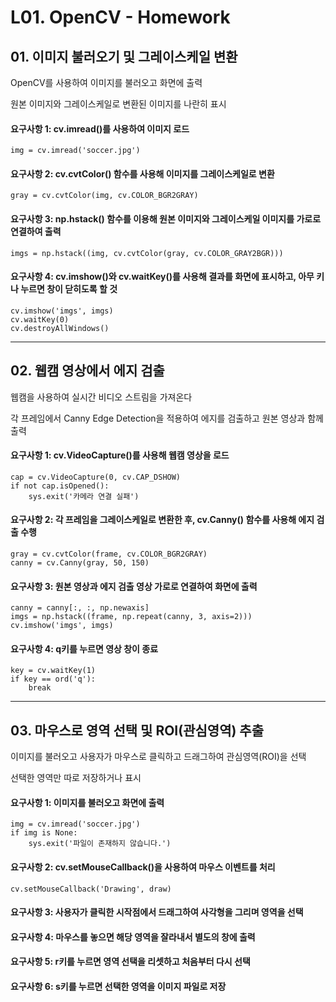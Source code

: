 # L01. OpenCV - Homework

  ## 01. 이미지 불러오기 및 그레이스케일 변환
  OpenCV를 사용하여 이미지를 불러오고 화면에 출력
  
  원본 이미지와 그레이스케일로 변환된 이미지를 나란히 표시
  #### 요구사항 1: cv.imread()를 사용하여 이미지 로드
    img = cv.imread('soccer.jpg')
  #### 요구사항 2: cv.cvtColor() 함수를 사용해 이미지를 그레이스케일로 변환
    gray = cv.cvtColor(img, cv.COLOR_BGR2GRAY)
  #### 요구사항 3: np.hstack() 함수를 이용해 원본 이미지와 그레이스케일 이미지를 가로로 연결하여 출력
    imgs = np.hstack((img, cv.cvtColor(gray, cv.COLOR_GRAY2BGR)))
  #### 요구사항 4: cv.imshow()와 cv.waitKey()를 사용해 결과를 화면에 표시하고, 아무 키나 누르면 창이 닫히도록 할 것
    cv.imshow('imgs', imgs)
    cv.waitKey(0)
    cv.destroyAllWindows()
---
  ## 02. 웹캠 영상에서 에지 검출
  웹캠을 사용하여 실시간 비디오 스트림을 가져온다
  
  각 프레임에서 Canny Edge Detection을 적용하여 에지를 검출하고 원본 영상과 함께 출력
  #### 요구사항 1: cv.VideoCapture()를 사용해 웹캠 영상을 로드
    cap = cv.VideoCapture(0, cv.CAP_DSHOW)
    if not cap.isOpened():
        sys.exit('카메라 연결 실패')
  #### 요구사항 2: 각 프레임을 그레이스케일로 변환한 후, cv.Canny() 함수를 사용해 에지 검출 수행
    gray = cv.cvtColor(frame, cv.COLOR_BGR2GRAY)
    canny = cv.Canny(gray, 50, 150)
  #### 요구사항 3: 원본 영상과 에지 검출 영상 가로로 연결하여 화면에 출력
    canny = canny[:, :, np.newaxis]
    imgs = np.hstack((frame, np.repeat(canny, 3, axis=2)))
    cv.imshow('imgs', imgs)
  #### 요구사항 4: q키를 누르면 영상 창이 종료
    key = cv.waitKey(1)
    if key == ord('q'):
        break 

  
---
  ## 03. 마우스로 영역 선택 및 ROI(관심영역) 추출
  이미지를 불러오고 사용자가 마우스로 클릭하고 드래그하여 관심영역(ROI)을 선택

  선택한 영역만 따로 저장하거나 표시
  #### 요구사항 1: 이미지를 불러오고 화면에 출력
    img = cv.imread('soccer.jpg')
    if img is None:
        sys.exit('파일이 존재하지 않습니다.')
  #### 요구사항 2: cv.setMouseCallback()을 사용하여 마우스 이벤트를 처리
    cv.setMouseCallback('Drawing', draw)
  #### 요구사항 3: 사용자가 클릭한 시작점에서 드래그하여 사각형을 그리며 영역을 선택
    
  #### 요구사항 4: 마우스를 놓으면 해당 영역을 잘라내서 별도의 창에 출력
  #### 요구사항 5: r키를 누르면 영역 선택을 리셋하고 처음부터 다시 선택
  #### 요구사항 6: s키를 누르면 선택한 영역을 이미지 파일로 저장
  
